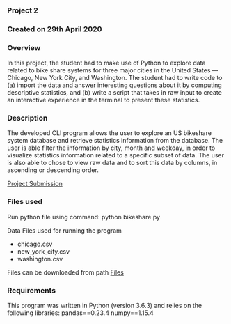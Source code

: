 ### Project 2

### Created on 29th April 2020

### Overview
In this project, the student had to make use of Python to explore data related to bike share systems for three major cities in the United States — Chicago, New York City, and Washington. The student had to write code to (a) import the data and answer interesting questions about it by computing descriptive statistics, and (b) write a script that takes in raw input to create an interactive experience in the terminal to present these statistics.


### Description
The developed CLI program allows the user to explore an US bikeshare system database and retrieve statistics information from the database. The user is able filter the information by city, month and weekday, in order to visualize statistics information related to a specific subset of data. The user is also able to chose to view raw data and to sort this data by columns, in ascending or descending order.

<a href="https://review.udacity.com/#!/reviews/2227784">Project Submission</a>

### Files used
Run python file using command: python bikeshare.py

Data Files used for running the program
* chicago.csv
* new_york_city.csv
* washington.csv

Files can be downloaded from path
<a href="https://video.udacity-data.com/topher/2018/March/5aab379c_bikeshare-2/bikeshare-2.zip">Files</a>

### Requirements
This program was written in Python (version 3.6.3) and relies on the following libraries:
pandas==0.23.4 numpy==1.15.4
